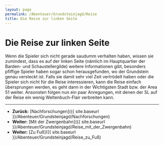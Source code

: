 ```yaml
---
layout: page
permalink: /Abenteuer/Grundsteinjagd/Reise
title: Die Reise zur linken Seite
---
```


# Die Reise zur linken Seite

Wenn die Spieler sich nicht gerade saudumm verhalten haben, wissen sie zumindest, dass es auf der linken Seite (nämlich im Hauptquartier der Barden- und Schaustellergilde) weitere Informationen gibt, besonders pfiffige Spieler haben sogar schon herausgefunden, wo der Grundstein genau versteckt ist. Falls sie damit sehr viel Zeit vertrödelt haben oder die Spieler sich nicht für die Reise interessieren, kann die Reise einfach übersprungen werden, es geht dann in der Wichtigsten Stadt bzw. der Area 51 weiter. Ansonsten folgen nun ein paar Anregungen, mit denen der SL auf der Reise ein wenig Weltenbuch-Flair verbreiten kann.

***

- **Zurück:** [Nachforschungen]({{ site.baseurl }}/Abenteuer/Grundsteinjagd/Nachforschungen)
- **Weiter:** [Mit der Zwergenbahn]({{ site.baseurl }}/Abenteuer/Grundsteinjagd/Reise_mit_der_Zwergenbahn)
- **Weiter:** [Zu Fuß]({{ site.baseurl }}/Abenteuer/Grundsteinjagd/Reise_zu_Fuß)
